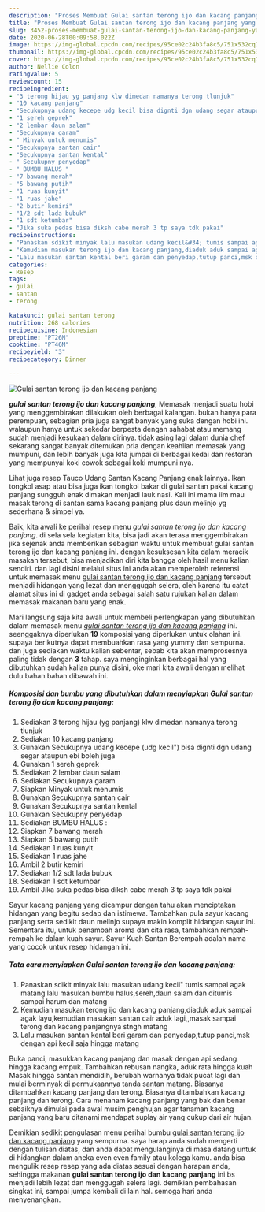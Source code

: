 ```yaml
---
description: "Proses Membuat Gulai santan terong ijo dan kacang panjang yang Bikin Ngiler"
title: "Proses Membuat Gulai santan terong ijo dan kacang panjang yang Bikin Ngiler"
slug: 3452-proses-membuat-gulai-santan-terong-ijo-dan-kacang-panjang-yang-bikin-ngiler
date: 2020-06-28T00:09:58.022Z
image: https://img-global.cpcdn.com/recipes/95ce02c24b3fa8c5/751x532cq70/gulai-santan-terong-ijo-dan-kacang-panjang-foto-resep-utama.jpg
thumbnail: https://img-global.cpcdn.com/recipes/95ce02c24b3fa8c5/751x532cq70/gulai-santan-terong-ijo-dan-kacang-panjang-foto-resep-utama.jpg
cover: https://img-global.cpcdn.com/recipes/95ce02c24b3fa8c5/751x532cq70/gulai-santan-terong-ijo-dan-kacang-panjang-foto-resep-utama.jpg
author: Nellie Colon
ratingvalue: 5
reviewcount: 15
recipeingredient:
- "3 terong hijau yg panjang klw dimedan namanya terong tlunjuk"
- "10 kacang panjang"
- "Secukupnya udang kecepe udg kecil bisa dignti dgn udang segar ataupun ebi boleh juga"
- "1 sereh geprek"
- "2 lembar daun salam"
- "Secukupnya garam"
- " Minyak untuk menumis"
- "Secukupnya santan cair"
- "Secukupnya santan kental"
- " Secukupny penyedap"
- " BUMBU HALUS "
- "7 bawang merah"
- "5 bawang putih"
- "1 ruas kunyit"
- "1 ruas jahe"
- "2 butir kemiri"
- "1/2 sdt lada bubuk"
- "1 sdt ketumbar"
- "Jika suka pedas bisa diksh cabe merah 3 tp saya tdk pakai"
recipeinstructions:
- "Panaskan sdikit minyak lalu masukan udang kecil&#34; tumis sampai agak matang lalu masukan bumbu halus,sereh,daun salam dan ditumis sampai harum dan matang"
- "Kemudian masukan terong ijo dan kacang panjang,diaduk aduk sampai agak layu,kemudian masukan santan cair aduk lagi,,masak sampai terong dan kacang panjangnya stngh matang"
- "Lalu masukan santan kental beri garam dan penyedap,tutup panci,msk dengan api kecil saja hingga matang"
categories:
- Resep
tags:
- gulai
- santan
- terong

katakunci: gulai santan terong 
nutrition: 268 calories
recipecuisine: Indonesian
preptime: "PT26M"
cooktime: "PT46M"
recipeyield: "3"
recipecategory: Dinner

---
```



![Gulai santan terong ijo dan kacang panjang](https://img-global.cpcdn.com/recipes/95ce02c24b3fa8c5/751x532cq70/gulai-santan-terong-ijo-dan-kacang-panjang-foto-resep-utama.jpg)

<b><i>gulai santan terong ijo dan kacang panjang</i></b>, Memasak menjadi suatu hobi yang menggembirakan dilakukan oleh berbagai kalangan. bukan hanya para perempuan, sebagian pria juga sangat banyak yang suka dengan hobi ini. walaupun hanya untuk sekedar berpesta dengan sahabat atau memang sudah menjadi kesukaan dalam dirinya. tidak asing lagi dalam dunia chef sekarang sangat banyak ditemukan pria dengan keahlian memasak yang mumpuni, dan lebih banyak juga kita jumpai di berbagai kedai dan restoran yang mempunyai koki cowok sebagai koki mumpuni nya.

Lihat juga resep Tauco Udang Santan Kacang Panjang enak lainnya. Ikan tongkol asap atau bisa juga ikan tongkol bakar di gulai santan pakai kacang panjang sungguh enak dimakan menjadi lauk nasi. Kali ini mama iim mau masak terong di santan sama kacang panjang plus daun melinjo yg sederhana &amp; simpel ya.

Baik, kita awali ke perihal resep menu <i>gulai santan terong ijo dan kacang panjang</i>. di sela sela kegiatan kita, bisa jadi akan terasa menggembirakan jika sejenak anda memberikan sebagian waktu untuk membuat gulai santan terong ijo dan kacang panjang ini. dengan kesuksesan kita dalam meracik masakan tersebut, bisa menjadikan diri kita bangga oleh hasil menu kalian sendiri. dan lagi disini melalui situs ini anda akan memperoleh referensi untuk memasak menu <u>gulai santan terong ijo dan kacang panjang</u> tersebut menjadi hidangan yang lezat dan menggugah selera, oleh karena itu catat alamat situs ini di gadget anda sebagai salah satu rujukan kalian dalam memasak makanan baru yang enak.


Mari langsung saja kita awali untuk membeli perlengkapan yang dibutuhkan dalam memasak menu <u><i>gulai santan terong ijo dan kacang panjang</i></u> ini. seenggaknya diperlukan <b>19</b> komposisi yang diperlukan untuk olahan ini. supaya berikutnya dapat membuahkan rasa yang yummy dan sempurna. dan juga sediakan waktu kalian sebentar, sebab kita akan memprosesnya paling tidak dengan <b>3</b> tahap. saya menginginkan berbagai hal yang dibutuhkan sudah kalian punya disini, oke mari kita awali dengan melihat dulu bahan bahan dibawah ini.

<!--inarticleads1-->

##### Komposisi dan bumbu yang dibutuhkan dalam menyiapkan Gulai santan terong ijo dan kacang panjang:

1. Sediakan 3 terong hijau (yg panjang) klw dimedan namanya terong tlunjuk
1. Sediakan 10 kacang panjang
1. Gunakan Secukupnya udang kecepe (udg kecil&#34;) bisa dignti dgn udang segar ataupun ebi boleh juga
1. Gunakan 1 sereh geprek
1. Sediakan 2 lembar daun salam
1. Sediakan Secukupnya garam
1. Siapkan  Minyak untuk menumis
1. Gunakan Secukupnya santan cair
1. Gunakan Secukupnya santan kental
1. Gunakan  Secukupny penyedap
1. Sediakan  BUMBU HALUS :
1. Siapkan 7 bawang merah
1. Siapkan 5 bawang putih
1. Sediakan 1 ruas kunyit
1. Sediakan 1 ruas jahe
1. Ambil 2 butir kemiri
1. Sediakan 1/2 sdt lada bubuk
1. Sediakan 1 sdt ketumbar
1. Ambil Jika suka pedas bisa diksh cabe merah 3 tp saya tdk pakai


Sayur kacang panjang yang dicampur dengan tahu akan menciptakan hidangan yang begitu sedap dan istimewa. Tambahkan pula sayur kacang panjang serta sedikit daun melinjo supaya makin komplit hidangan sayur ini. Sementara itu, untuk penambah aroma dan cita rasa, tambahkan rempah-rempah ke dalam kuah sayur. Sayur Kuah Santan Berempah adalah nama yang cocok untuk resep hidangan ini. 

<!--inarticleads2-->

##### Tata cara menyiapkan Gulai santan terong ijo dan kacang panjang:

1. Panaskan sdikit minyak lalu masukan udang kecil&#34; tumis sampai agak matang lalu masukan bumbu halus,sereh,daun salam dan ditumis sampai harum dan matang
1. Kemudian masukan terong ijo dan kacang panjang,diaduk aduk sampai agak layu,kemudian masukan santan cair aduk lagi,,masak sampai terong dan kacang panjangnya stngh matang
1. Lalu masukan santan kental beri garam dan penyedap,tutup panci,msk dengan api kecil saja hingga matang


Buka panci, masukkan kacang panjang dan masak dengan api sedang hingga kacang empuk. Tambahkan rebusan nangka, aduk rata hingga kuah Masak hingga santan mendidih, berubah warnanya tidak pucat lagi dan mulai berminyak di permukaannya tanda santan matang. Biasanya ditambahkan kacang panjang dan terong. Biasanya ditambahkan kacang panjang dan terong. Cara menanam kacang panjang yang bak dan benar sebaiknya dimulai pada awal musim penghujan agar tanaman kacang panjang yang baru ditanami mendapat suplay air yang cukup dari air hujan. 

Demikian sedikit pengulasan menu perihal bumbu <u>gulai santan terong ijo dan kacang panjang</u> yang sempurna. saya harap anda sudah mengerti dengan tulisan diatas, dan anda dapat mengulanginya di masa datang untuk di hidangkan dalam aneka even even family atau kolega kamu. anda bisa mengulik resep resep yang ada diatas sesuai dengan harapan anda, sehingga makanan <b>gulai santan terong ijo dan kacang panjang</b> ini bs menjadi lebih lezat dan menggugah selera lagi. demikian pembahasan singkat ini, sampai jumpa kembali di lain hal. semoga hari anda menyenangkan.
